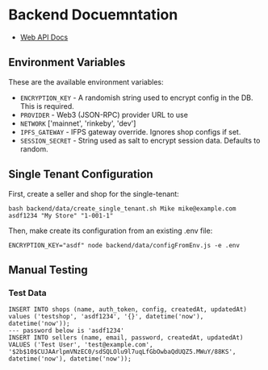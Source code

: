 # Backend Docuemntation

- [Web API Docs](api.md)

## Environment Variables

These are the available environment variables:

- `ENCRYPTION_KEY` - A randomish string used to encrypt config in the DB. This is required.
- `PROVIDER` - Web3 (JSON-RPC) provider URL to use
- `NETWORK` ['mainnet', 'rinkeby', 'dev']
- `IPFS_GATEWAY` - IFPS gateway override. Ignores shop configs if set.
- `SESSION_SECRET` - String used as salt to encrypt session data.  Defaults to random.

## Single Tenant Configuration

First, create a seller and shop for the single-tenant:

    bash backend/data/create_single_tenant.sh Mike mike@example.com asdf1234 "My Store" "1-001-1"

Then, make create its configuration from an existing .env file:

    ENCRYPTION_KEY="asdf" node backend/data/configFromEnv.js -e .env

## Manual Testing

### Test Data

    INSERT INTO shops (name, auth_token, config, createdAt, updatedAt) values ('testshop', 'asdf1234', '{}', datetime('now'), datetime('now'));
    --- password below is 'asdf1234'
    INSERT INTO sellers (name, email, password, createdAt, updatedAt) VALUES ('Test User', 'test@example.com', '$2b$10$CUJAArlpmVNzEC0/sdSQLOlu9l7uqLfGbOwbaQdUQZ5.MWuY/88KS', datetime('now'), datetime('now'));
